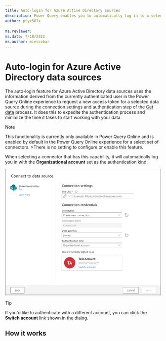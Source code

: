 ```yaml
---
title: Auto-login for Azure Active Directory sources
description: Power Query enables you to automatically log in to a select set of data sources that use the Azure Active Directory as its authentication kind based on the current authenticated user.
author: ptyx507x

ms.reviewer: 
ms.date: 7/18/2022
ms.author: miescobar
---
```


# Auto-login for Azure Active Directory data sources

The auto-login feature for Azure Active Directory data sources uses the information derived from the currently authenticated user in the Power Query Online experience to request a new access token for a selected data source during the connection settings and authentication step of the [Get data](/powerquery-docs/get-data-experience.md#1-connection-settings-and-authentication) process. 
It does this to expedite the authentication process and minimize the time it takes to start working with your data.

>[!NOTE]
>This functionality is currently only available in Power Query Online and is enabled by default in the Power Query Online experience for a select set of connectors. >There is no setting to configure or enable this feature.

When selecting a connector that has this capability, it will automatically log you in with the **Organizational account** set as the authentication kind.

![Connect to data source dialog showing the SharePoint folder connector experience where the user Test Account has been automatically logged in using the Organizational account as the authentication kind](media/aad-obo/sample-connect-to-data-source.png)

>[!TIP]
>If you'd like to authenticate with a different account, you can click the **Switch account** link shown in the dialog.

## How it works